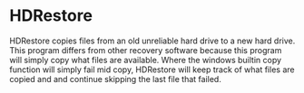 # HDRestore
HDRestore copies files from an old unreliable hard drive to a new hard drive. This program differs from other recovery software because this program will simply copy what files are available. Where the windows builtin copy function will simply fail mid copy, HDRestore will keep track of what files are copied and and continue skipping the last file that failed.
